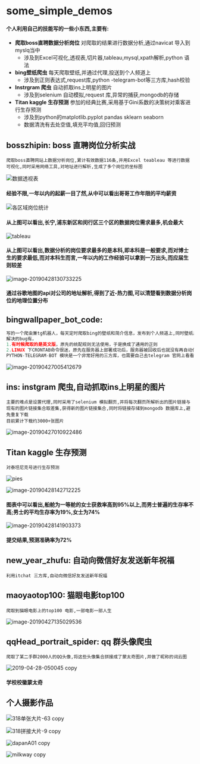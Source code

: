 # some_simple_demos
#### 个人利用自己的技能写的一些小东西,主要有:

* **爬取boss直聘数据分析岗位**	对爬取的结果进行数据分析,通过navicat 导入到myslq当中
  * 涉及到Excel可视化,透视表,切片器,tableau,mysql,xpath解析,python 语法
* **bing壁纸爬虫** 每天爬取壁纸,并通过代理,投送到个人频道上
  * 涉及到正则表达式,request库,python -telegram-bot等三方库,hash校验
* **Instrgram 爬虫** 自动抓取ins上明星的图片
  * 涉及到selenium 自动模拟,request 库,异常的捕获,mongodb的存储
* **Titan kaggle 生存预测**  参加的经典比赛,采用基于Gini系数的决策树对乘客进行生存预测
  * 涉及到python的matplotlib.pyplot  pandas sklearn seaborn
  * 数据清洗有去处空值,填充平均值,回归预测

## bosszhipin: boss 直聘岗位分析实战

```
爬取boss直聘网站上数据分析岗位,累计有效数据116条,并用Excel teableau 等进行数据可视化,同时采用网络工具,对地址进行解析,生成了多个岗位的坐标图
```

![数据透视表](http://agandong4-bucket.oss-cn-shanghai.aliyuncs.com/2019-04-28-050518.png)

#### 经验不限,一年以内的起薪一目了然,从中可以看出哥哥工作年限的平均薪资

![各区域岗位统计](http://agandong4-bucket.oss-cn-shanghai.aliyuncs.com/2019-04-28-050521.png)

#### 从上图可以看出,长宁,浦东新区和闵行区三个区的数据岗位需求最多,机会最大

![tableau](http://agandong4-bucket.oss-cn-shanghai.aliyuncs.com/2019-04-28-050539.png)

#### 从上图可以看出,数据分析的岗位要求最多的是本科,即本科是一般要求,而对博士生的要求最低,而对本科生而言,一年以内的工作经验可以拿到一万出头,而应届生则较差

![image-20190428130733225](http://agandong4-bucket.oss-cn-shanghai.aliyuncs.com/2019-04-28-050734.png)

#### 通过谷歌地图的api对公司的地址解析,得到了近-热力图,可以清楚看到数据分析岗位的地理位置分布

## bingwallpaper_bot_code:

```python
写的一个爬虫兼tg机器人，每天定时爬取bing的壁纸和简介信息，发布到个人频道上,同时壁纸用hash值校验,防止重复存储
解决的bug有，
1.有时候爬取的是英文版，原先的统配规则无法使用，于是换成了通用的正则
2.LINUX 下CRONTAB命令很迷，原先在服务器上部署成功后，服务器被回收后也就没有再自动化，每天直接手动运行
PYTHON-TELEGRAM-BOT 模块是一个非常好用的三方库，也需要自己去telegram 官网上看看bot api文档

```

![image-20190427005412679](http://agandong4-bucket.oss-cn-shanghai.aliyuncs.com/2019-04-26-165415.png)

## ins: instgram 爬虫,自动抓取ins上明星的图片

```
主要的难点是设置代理,同时采用了selenium 模拟翻页,并将每次翻页所解析出的图片链接与现有的图片链接集合取差集,获得新的图片链接集合,同时将链接存储到mongodb 数据库上,避免重复下载
目前累计下载约3000+张图片
```

![image-20190427010922486](http://agandong4-bucket.oss-cn-shanghai.aliyuncs.com/2019-04-26-170924.png)

## Titan kaggle 生存预测

~~~
对泰坦尼克号进行生存预测
~~~

![pies](http://agandong4-bucket.oss-cn-shanghai.aliyuncs.com/2019-04-28-054945.png)

![image-20190428142712225](http://agandong4-bucket.oss-cn-shanghai.aliyuncs.com/2019-04-28-062715.png)



#### 图表中可以看出,船舱为一等舱的女士获救率高到95%以上,而男士普遍的生存率不高;男士的平均生存率为19%,女士为74%

![image-20190428141903373](http://agandong4-bucket.oss-cn-shanghai.aliyuncs.com/2019-04-28-062223.png)

#### 提交结果,预测准确率为72%

## new_year_zhufu: 自动向微信好友发送新年祝福

```
利用itchat 三方库,自动向微信好友发送新年祝福
```

## maoyaotop100: 猫眼电影top100 

```
爬取到猫眼电影上的top100 电影,一部电影一部人生
```

![image-20190427135029536](http://agandong4-bucket.oss-cn-shanghai.aliyuncs.com/2019-04-27-055031.png)

## qqHead_portrait_spider: qq 群头像爬虫

```
爬取了某二手群2000人的QQ头像,将这些头像集合拼接成了蒙太奇图片,并做了昵称的词云图
```

![2019-04-28-050045 copy](http://agandong4-bucket.oss-cn-shanghai.aliyuncs.com/2019-04-28-050416.jpg)

#### 学校校徽蒙太奇

## 个人摄影作品

![318单张大片-63 copy](http://agandong4-bucket.oss-cn-shanghai.aliyuncs.com/2019-04-28-103838.jpg)

![318拼接大片-9 copy](http://agandong4-bucket.oss-cn-shanghai.aliyuncs.com/2019-04-28-103848.jpg)

![dapanA01 copy](http://agandong4-bucket.oss-cn-shanghai.aliyuncs.com/2019-04-28-103857.jpg)

![milkway copy](http://agandong4-bucket.oss-cn-shanghai.aliyuncs.com/2019-04-28-103906.jpg)